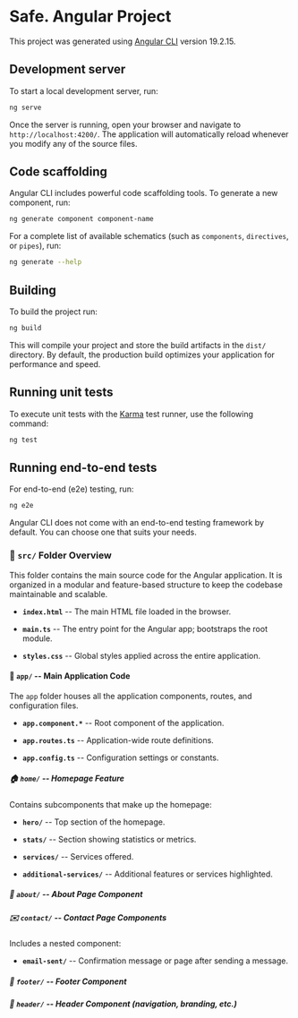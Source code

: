 # Safe. Angular Project

This project was generated using [Angular CLI](https://github.com/angular/angular-cli) version 19.2.15.

## Development server

To start a local development server, run:

```bash
ng serve
```

Once the server is running, open your browser and navigate to `http://localhost:4200/`. The application will automatically reload whenever you modify any of the source files.

## Code scaffolding

Angular CLI includes powerful code scaffolding tools. To generate a new component, run:

```bash
ng generate component component-name
```

For a complete list of available schematics (such as `components`, `directives`, or `pipes`), run:

```bash
ng generate --help
```

## Building

To build the project run:

```bash
ng build
```

This will compile your project and store the build artifacts in the `dist/` directory. By default, the production build optimizes your application for performance and speed.

## Running unit tests

To execute unit tests with the [Karma](https://karma-runner.github.io) test runner, use the following command:

```bash
ng test
```

## Running end-to-end tests

For end-to-end (e2e) testing, run:

```bash
ng e2e
```

Angular CLI does not come with an end-to-end testing framework by default. You can choose one that suits your needs.

### 📁 `src/` Folder Overview

This folder contains the main source code for the Angular application. It is organized in a modular and feature-based structure to keep the codebase maintainable and scalable.

-   **`index.html`** -- The main HTML file loaded in the browser.

-   **`main.ts`** -- The entry point for the Angular app; bootstraps the root module.

-   **`styles.css`** -- Global styles applied across the entire application.

#### 📁 `app/` -- Main Application Code

The `app` folder houses all the application components, routes, and configuration files.

-   **`app.component.*`** -- Root component of the application.

-   **`app.routes.ts`** -- Application-wide route definitions.

-   **`app.config.ts`** -- Configuration settings or constants.

##### 🏠 `home/` -- Homepage Feature

Contains subcomponents that make up the homepage:

-   **`hero/`** -- Top section of the homepage.

-   **`stats/`** -- Section showing statistics or metrics.

-   **`services/`** -- Services offered.

-   **`additional-services/`** -- Additional features or services highlighted.

##### 📄 `about/` -- About Page Component

##### ✉️ `contact/` -- Contact Page Components

Includes a nested component:

-   **`email-sent/`** -- Confirmation message or page after sending a message.

##### 📎 `footer/` -- Footer Component

##### 📎 `header/` -- Header Component (navigation, branding, etc.)
